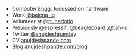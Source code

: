 - Computer Engg. focussed on hardware
- Work [@balena-io](https://github.com/balena-io)
- Volunteer at [@punedotio](https://protect.pune.io)
- Previously [@espressif](https://github.com/espressif), [@beagleboard](https://github.com/beagleboard) ,[@tah-io](https://github.com/tah-io)
- Twitter [@anujdeshpandey](https://twitter.com/anujdeshpandey)
- CV [anujdeshpande.com](https://anujdeshpande.com)
- Blog [anujdeshpande.com/blog](https://anujdeshpande.com/blog)
